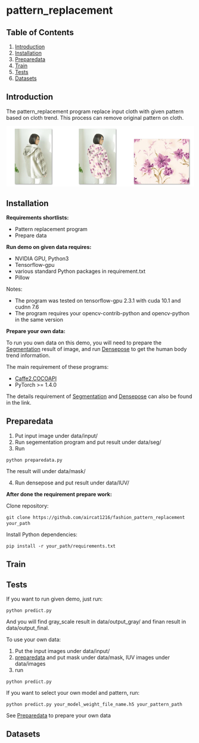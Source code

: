 pattern_replacement
===================

Table of Contents
-------------
1. [Introduction](#introduction)
2. [Installation](#installation)
3. [Preparedata](#Preparedata)
3. [Train](#train)
4. [Tests](#tests)
5. [Datasets](#datasets)

Introduction
-------------
The pattern_replacement program replace input cloth with given pattern based on cloth trend. This process can remove original pattern on cloth.

![input](/data/demo_image/demo.png)

Installation
------------- 
**Requirements shortlists:**
- Pattern replacement program
- Prepare data

**Run demo on given data requires:**

- NVIDIA GPU, Python3
- Tensorflow-gpu
- various standard Python packages in requirement.txt
- Pillow

Notes:
- The program was tested on tensorflow-gpu 2.3.1 with cuda 10.1 and cudnn 7.6
- The program requires your opencv-contrib-python and opencv-python in the same version 

**Prepare your own data:**

To run you own data on this demo, you will need to prepare the [Segmentation](https://github.com/PeikeLi/Self-Correction-Human-Parsing) result of image, and run [Densepose](https://github.com/facebookresearch/DensePose) to get the human body trend information.

The main requirement of these programs:
- [Caffe2,COCOAPI](https://github.com/facebookresearch/DensePose/blob/master/INSTALL.md)
- PyTorch >= 1.4.0

The details requirement of [Segmentation](https://github.com/PeikeLi/Self-Correction-Human-Parsing) and [Densepose](https://github.com/facebookresearch/DensePose) can also be found in the link.

Preparedata
-------------
1. Put input image under data/input/
2. Run segementation program and put result under data/seg/
3. Run
```
python preparedata.py
```
The result will under data/mask/

4. Run densepose and put result under data/IUV/

**After done the requirement prepare work:**

Clone repository:
```
git clone https://github.com/aircat1216/fashion_pattern_replacement your_path
```
Install Python dependencies:
```
pip install -r your_path/requirements.txt
```
Train
-------------
Tests
-------------
If you want to run given demo, just run:
```
python predict.py
```
And you will find gray_scale result in data/output_gray/ and finan result in data/output_final.

To use your own data:
1. Put the input images under data/input/
2. [preparedata](#Preparedata) and put mask under data/mask, IUV images under data/images
3. run
```
python predict.py
```
If you want to select your own model and pattern, run:
```
python predict.py your_model_weight_file_name.h5 your_pattern_path
```
See [Preparedata](#Preparedata) to prepare your own data

Datasets
-------------
